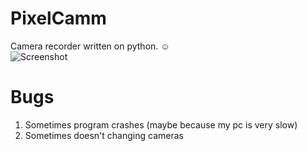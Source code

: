 # PixelCamm
Camera recorder written on python. ☺<br />
![Screenshot](https://user-images.githubusercontent.com/68371847/107142415-5bedfe00-6961-11eb-98e6-96653371db90.png)
# Bugs
1) Sometimes program crashes (maybe because my pc is very slow)<br />
2) Sometimes doesn't changing cameras
